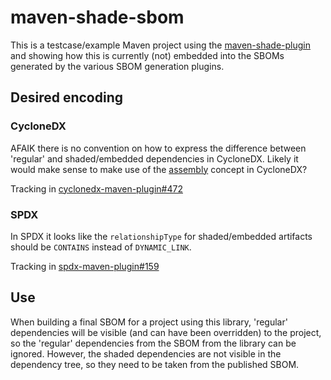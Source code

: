 # maven-shade-sbom

This is a testcase/example Maven project using the [maven-shade-plugin](https://maven.apache.org/plugins/maven-shade-plugin/)
and showing how this is currently (not) embedded into the SBOMs
generated by the various SBOM generation plugins.

## Desired encoding

### CycloneDX

AFAIK there is no convention on how to express the difference
between 'regular' and shaded/embedded dependencies in CycloneDX.
Likely it would make sense to make use of the
[assembly](https://cyclonedx.org/use-cases/#assembly) concept
in CycloneDX?

Tracking in [cyclonedx-maven-plugin#472](https://github.com/CycloneDX/cyclonedx-maven-plugin/issues/472)

### SPDX

In SPDX it looks like the `relationshipType` for shaded/embedded
artifacts should be `CONTAINS` instead of `DYNAMIC_LINK`.

Tracking in [spdx-maven-plugin#159](https://github.com/spdx/spdx-maven-plugin/issues/159)

## Use

When building a final SBOM for a project using this library, 'regular'
dependencies will be visible (and can have been overridden) to the
project, so the 'regular' dependencies from the SBOM from the library
can be ignored. However, the shaded dependencies are not visible in the
dependency tree, so they need to be taken from the published SBOM.
